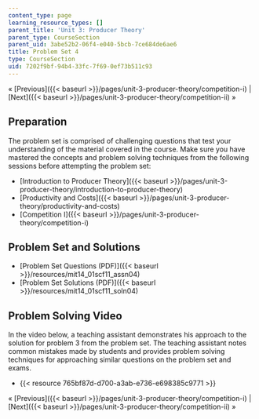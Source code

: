 ```yaml
---
content_type: page
learning_resource_types: []
parent_title: 'Unit 3: Producer Theory'
parent_type: CourseSection
parent_uid: 3abe52b2-06f4-e040-5bcb-7ce684de6ae6
title: Problem Set 4
type: CourseSection
uid: 7202f9bf-94b4-33fc-7f69-0ef73b511c93
---
```


« [Previous]({{< baseurl >}}/pages/unit-3-producer-theory/competition-i) | [Next]({{< baseurl >}}/pages/unit-3-producer-theory/competition-ii) »

Preparation
-----------

The problem set is comprised of challenging questions that test your understanding of the material covered in the course. Make sure you have mastered the concepts and problem solving techniques from the following sessions before attempting the problem set:

*   [Introduction to Producer Theory]({{< baseurl >}}/pages/unit-3-producer-theory/introduction-to-producer-theory)
*   [Productivity and Costs]({{< baseurl >}}/pages/unit-3-producer-theory/productivity-and-costs)
*   [Competition I]({{< baseurl >}}/pages/unit-3-producer-theory/competition-i)

Problem Set and Solutions
-------------------------

*   [Problem Set Questions (PDF)]({{< baseurl >}}/resources/mit14_01scf11_assn04)
*   [Problem Set Solutions (PDF)]({{< baseurl >}}/resources/mit14_01scf11_soln04)

Problem Solving Video
---------------------

In the video below, a teaching assistant demonstrates his approach to the solution for problem 3 from the problem set. The teaching assistant notes common mistakes made by students and provides problem solving techniques for approaching similar questions on the problem set and exams.

*   {{< resource 765bf87d-d700-a3ab-e736-e698385c9771 >}}

« [Previous]({{< baseurl >}}/pages/unit-3-producer-theory/competition-i) | [Next]({{< baseurl >}}/pages/unit-3-producer-theory/competition-ii) »